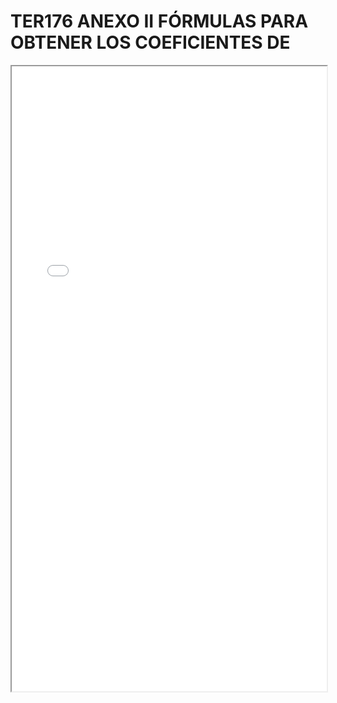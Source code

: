 
# TER176 ANEXO II FÓRMULAS PARA OBTENER LOS COEFICIENTES DE

<iframe src="../TER176 ANEXO II FÓRMULAS PARA OBTENER LOS COEFICIENTES DE.pdf" width="100%" height="1000px"></iframe>

